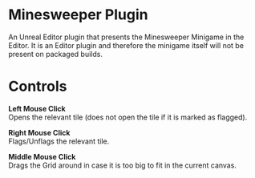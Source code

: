 # Minesweeper Plugin 
An Unreal Editor plugin that presents the Minesweeper Minigame in the Editor. It is an Editor plugin and therefore the minigame itself will not be present on packaged builds.

# Controls
<b>Left Mouse Click</b> 
<br>Opens the relevant tile (does not open the tile if it is marked as flagged).
 
<b>Right Mouse Click</b> 
<br>Flags/Unflags the relevant tile.
 
<b>Middle Mouse Click</b> 
<br>Drags the Grid around in case it is too big to fit in the current canvas.
